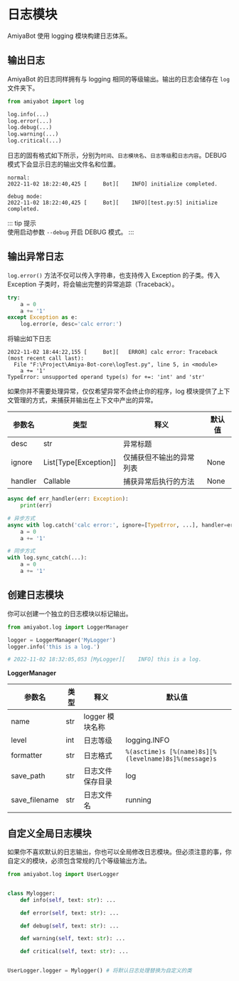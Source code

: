 # 日志模块

AmiyaBot 使用 logging 模块构建日志体系。

## 输出日志

AmiyaBot 的日志同样拥有与 logging 相同的等级输出。输出的日志会储存在 `log` 文件夹下。

```python
from amiyabot import log

log.info(...)
log.error(...)
log.debug(...)
log.warning(...)
log.critical(...)
```

日志的固有格式如下所示，分别为`时间`、`日志模块名`、`日志等级`和`日志内容`。DEBUG 模式下会显示日志的输出文件名和位置。

```
normal:
2022-11-02 18:22:40,425 [     Bot][    INFO] initialize completed.

debug mode:
2022-11-02 18:22:40,425 [     Bot][    INFO][test.py:5] initialize completed.
```

::: tip 提示<br>
使用启动参数 `--debug` 开启 DEBUG 模式。
:::

## 输出异常日志

`log.error()` 方法不仅可以传入字符串，也支持传入 Exception 的子类。传入 Exception 子类时，将会输出完整的异常追踪（Traceback）。

```python {5}
try:
    a = 0
    a += '1'
except Exception as e:
    log.error(e, desc='calc error:')
```

将输出如下日志

```
2022-11-02 18:44:22,155 [     Bot][   ERROR] calc error: Traceback (most recent call last):
  File "F:\Project\Amiya-Bot-core\logTest.py", line 5, in <module>
    a += '1'
TypeError: unsupported operand type(s) for +=: 'int' and 'str'
```

如果你并不需要处理异常，仅仅希望异常不会终止你的程序，log 模块提供了上下文管理的方式，来捕获并输出在上下文中产出的异常。

| 参数名     | 类型                    | 释义           | 默认值  |
|---------|-----------------------|--------------|------|
| desc    | str                   | 异常标题         |      |
| ignore  | List[Type[Exception]] | 仅捕获但不输出的异常列表 | None |
| handler | Callable              | 捕获异常后执行的方法   | None |

```python
async def err_handler(err: Exception):
    print(err)

# 异步方式
async with log.catch('calc error:', ignore=[TypeError, ...], handler=err_handler):
    a = 0
    a += '1'

# 同步方式
with log.sync_catch(...):
    a = 0
    a += '1'
```

## 创建日志模块

你可以创建一个独立的日志模块以标记输出。

```python
from amiyabot.log import LoggerManager

logger = LoggerManager('MyLogger')
logger.info('this is a log.')

# 2022-11-02 18:32:05,053 [MyLogger][    INFO] this is a log.
```

**LoggerManager**

| 参数名           | 类型  | 释义          | 默认值                                                  |
|---------------|-----|-------------|------------------------------------------------------|
| name          | str | logger 模块名称 |                                                      |
| level         | int | 日志等级        | logging.INFO                                         |
| formatter     | str | 日志格式        | `%(asctime)s [%(name)8s][%(levelname)8s]%(message)s` |
| save_path     | str | 日志文件保存目录    | log                                                  |
| save_filename | str | 日志文件名       | running                                              |

## 自定义全局日志模块

如果你不喜欢默认的日志输出，你也可以全局修改日志模块。但必须注意的事，你自定义的模块，必须包含常规的几个等级输出方法。

```python
from amiyabot.log import UserLogger


class Mylogger:
    def info(self, text: str): ...

    def error(self, text: str): ...

    def debug(self, text: str): ...

    def warning(self, text: str): ...

    def critical(self, text: str): ...


UserLogger.logger = Mylogger() # 将默认日志处理替换为自定义的类
```
